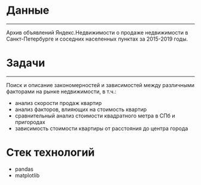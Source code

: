 # Данные
---
Архив объявлений Яндекс.Недвижимости о продаже недвижимости в Санкт-Петербурге и соседних населенных пунктах за 2015-2019 годы.
# Задачи
---
Поиск и описание закономерностей и зависимостей между различными факторами на рынке недвижимости, в т.ч.:
- анализ скорости продаж квартир
- анализ факторов, влияющих на стоимость квартир
- сравнительный анализ стоимости квадратного метра в СПб и пригородах
- зависимость стоимости квартиры от расстояния до центра города

# Стек технологий
- pandas
- matplotlib

